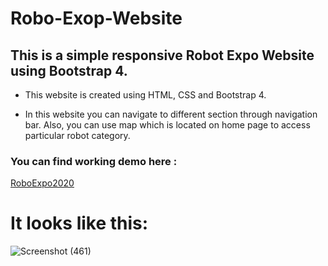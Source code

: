 # Robo-Exop-Website 

## This is a simple responsive Robot Expo Website using Bootstrap 4.

- This website is created using HTML, CSS and Bootstrap 4.

- In this website you can navigate to different section through navigation bar. Also, you can use map which is located on home page to access particular robot category.

### You can find working demo here : 
 
[RoboExpo2020](https://sleepy-carson-b6f82a.netlify.app/index.html)

# It looks like this:

![Screenshot (461)](https://user-images.githubusercontent.com/85042722/132307123-62dd2542-7544-4513-9d05-dda115b705b7.png)

